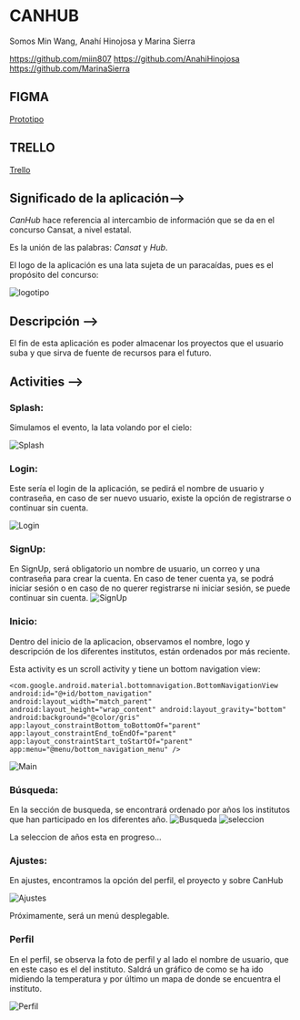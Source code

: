 # CANHUB
Somos Min Wang, Anahí Hinojosa y Marina Sierra

https://github.com/miin807
https://github.com/AnahiHinojosa
https://github.com/MarinaSierra

## FIGMA
[Prototipo](https://www.figma.com/proto/OunNjvK0FjgY8fAPnY2CSC/CanHub?node-id=3-2&t=4wVmLrhoBist5nUQ-0&scaling=scale-down&content-scaling=fixed&page-id=0%3A1&starting-point-node-id=3%3A2&show-proto-sidebar=1)


## TRELLO
[Trello](https://trello.com/b/h65ZF2fz/canhub)


## Significado de la aplicación-->

*CanHub* hace referencia al intercambio de información que se da en el concurso Cansat, a nivel estatal.

Es la unión de las palabras: _Cansat_ y _Hub_.

El logo de la aplicación es una lata sujeta de un paracaídas, pues es el propósito del concurso:

![logotipo](img/logotipo.png)

## Descripción -->

El fin de esta aplicación es poder almacenar los proyectos que el usuario suba y
que sirva de fuente de recursos para el futuro.


## Activities -->

### Splash:

Simulamos el evento, la lata volando por el cielo:

![Splash](img/Splash.png)

### Login:
Este sería el login de la aplicación, se pedirá el nombre de usuario
y contraseña, en caso de ser nuevo usuario, existe la opción de registrarse o continuar sin cuenta.

![Login](img/Login.png)

### SignUp:
En SignUp, será obligatorio un nombre de usuario, un correo y una contraseña
para crear la cuenta.
En caso de tener cuenta ya, se podrá iniciar sesión o en caso de
no querer registrarse ni iniciar sesión, se puede continuar sin cuenta.
![SignUp](img/SignUp.png)

### Inicio:
Dentro del inicio de la aplicacion, observamos el nombre, logo y descripción de los diferentes
institutos, están ordenados por más reciente.

Esta activity es un scroll activity y tiene un bottom navigation view:

`<com.google.android.material.bottomnavigation.BottomNavigationView
    android:id="@+id/bottom_navigation"
    android:layout_width="match_parent"
    android:layout_height="wrap_content"
    android:layout_gravity="bottom"
    android:background="@color/gris"
    app:layout_constraintBottom_toBottomOf="parent"
    app:layout_constraintEnd_toEndOf="parent"
    app:layout_constraintStart_toStartOf="parent"
    app:menu="@menu/bottom_navigation_menu" />`

![Main](img/Inicio.png)

### Búsqueda:
En la sección de busqueda, se encontrará ordenado por años los institutos 
que han participado en los diferentes año.
![Busqueda](img/Busqueda.png) 
![seleccion](img/Seleccion.png)


La seleccion de años esta en progreso...

### Ajustes:
En ajustes, encontramos la opción del perfil, el proyecto y sobre CanHub

![Ajustes](img/Ajustes.png)

Próximamente, será un menú desplegable. 

### Perfil
En el perfil, se observa la foto de perfil y al lado el nombre de usuario, que en este caso
es el del instituto. Saldrá un gráfico de como se ha ido midiendo la temperatura y por último
un mapa de donde se encuentra el instituto.

![Perfil](img/Perfil.png)


